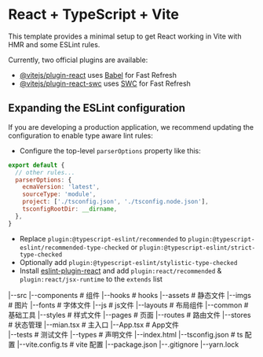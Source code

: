 # React + TypeScript + Vite

This template provides a minimal setup to get React working in Vite with HMR and some ESLint rules.

Currently, two official plugins are available:

- [@vitejs/plugin-react](https://github.com/vitejs/vite-plugin-react/blob/main/packages/plugin-react/README.md) uses [Babel](https://babeljs.io/) for Fast Refresh
- [@vitejs/plugin-react-swc](https://github.com/vitejs/vite-plugin-react-swc) uses [SWC](https://swc.rs/) for Fast Refresh

## Expanding the ESLint configuration

If you are developing a production application, we recommend updating the configuration to enable type aware lint rules:

- Configure the top-level `parserOptions` property like this:

```js
export default {
  // other rules...
  parserOptions: {
    ecmaVersion: 'latest',
    sourceType: 'module',
    project: ['./tsconfig.json', './tsconfig.node.json'],
    tsconfigRootDir: __dirname,
  },
}
```

- Replace `plugin:@typescript-eslint/recommended` to `plugin:@typescript-eslint/recommended-type-checked` or `plugin:@typescript-eslint/strict-type-checked`
- Optionally add `plugin:@typescript-eslint/stylistic-type-checked`
- Install [eslint-plugin-react](https://github.com/jsx-eslint/eslint-plugin-react) and add `plugin:react/recommended` & `plugin:react/jsx-runtime` to the `extends` list

|--src
    |--components # 组件
    |--hooks # hooks
    |--assets # 静态文件
        |--imgs # 图片
        |--fonts # 字体文件
        |--js # js文件
    |--layouts # 布局组件
    |--common # 基础工具
    |--styles # 样式文件
    |--pages # 页面
    |--routes # 路由文件
    |--stores # 状态管理
    |--mian.tsx # 主入口
    |--App.tsx # App文件   
|--tests # 测试文件
|--types # 声明文件
|--index.html
|--tsconfig.json # ts 配置
|--vite.config.ts # vite 配置
|--package.json
|--.gitignore
|--yarn.lock

